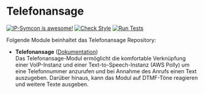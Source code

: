 # Telefonansage

[![IP-Symcon is awesome!](https://img.shields.io/badge/IP--Symcon-5.5-blue.svg)](https://www.symcon.de)
[![Check Style](https://github.com/symcon/Telefonansage/workflows/Check%20Style/badge.svg)](https://github.com/symcon/Telefonansage/actions)
[![Run Tests](https://github.com/symcon/Telefonansage/workflows/Run%20Tests/badge.svg)](https://github.com/symcon/Telefonansage/actions)

Folgende Module beinhaltet das Telefonansage Repository:

- __Telefonansage__ ([Dokumentation](Telefonansage))  
	Das Telefonansage-Modul ermöglicht die komfortable Verknüpfung einer VoIP-Instanz und einer Text-to-Speech-Instanz (AWS Polly) um eine Telefonnummer anzurufen und bei Annahme des Anrufs einen Text auszugeben. Darüber hinaus, kann das Modul auf DTMF-Töne reagieren und weitere Texte ausgeben.